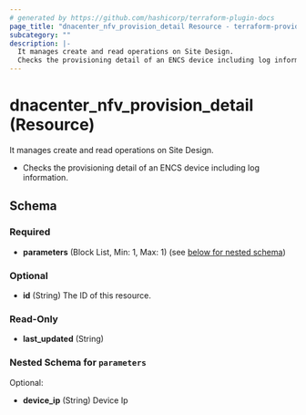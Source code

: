 ```yaml
---
# generated by https://github.com/hashicorp/terraform-plugin-docs
page_title: "dnacenter_nfv_provision_detail Resource - terraform-provider-dnacenter"
subcategory: ""
description: |-
  It manages create and read operations on Site Design.
  Checks the provisioning detail of an ENCS device including log information.
---
```


# dnacenter_nfv_provision_detail (Resource)

It manages create and read operations on Site Design.

- Checks the provisioning detail of an ENCS device including log information.



<!-- schema generated by tfplugindocs -->
## Schema

### Required

- **parameters** (Block List, Min: 1, Max: 1) (see [below for nested schema](#nestedblock--parameters))

### Optional

- **id** (String) The ID of this resource.

### Read-Only

- **last_updated** (String)

<a id="nestedblock--parameters"></a>
### Nested Schema for `parameters`

Optional:

- **device_ip** (String) Device Ip


